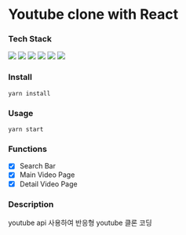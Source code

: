 # Youtube clone with React

### Tech Stack

<p>
  <img src="https://img.shields.io/badge/React-61DAFB?style=flat&logo=React&logoColor=white"/>
  <img src="https://img.shields.io/badge/JavaScript-F7DF1E?style=flat&logo=JavaScript&logoColor=white"/>
  <img src="https://img.shields.io/badge/reactrouter-CA4245?style=flat&logo=reactrouter&logoColor=white"/>
  <img src="https://img.shields.io/badge/reactquery-FF4154?style=flat&logo=reactquery&logoColor=white"/>
  <img src="https://img.shields.io/badge/axios-5A29E4?style=flat&logo=axios&logoColor=white"/>
  <img src="https://img.shields.io/badge/tailwindcss-06B6D4?style=flat&logo=tailwindcss&logoColor=white"/>
</p>

### Install

```
yarn install
```

### Usage

```
yarn start
```

### Functions

- [x] Search Bar
- [x] Main Video Page
- [x] Detail Video Page

### Description

youtube api 사용하여 반응형 youtube 클론 코딩
